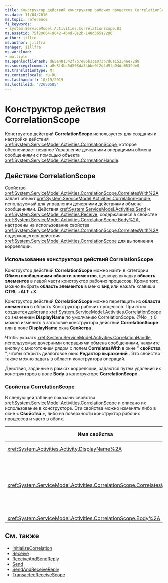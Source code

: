 ```yaml
---
title: Конструктор действий конструктор рабочих процессов CorrelationScope
ms.date: 11/04/2016
ms.topic: reference
f1_keywords:
- System.ServiceModel.Activities.CorrelationScope.UI
ms.assetid: 75f20664-9042-464d-8e2b-148d365a2286
author: jillre
ms.author: jillfra
manager: jillfra
ms.workload:
- multiple
ms.openlocfilehash: d65e481342f7b7e86b3ce073b7d6a15254ae72d8
ms.sourcegitcommit: a8e8f4bd5d508da34bbe9f2d4d9fa94da0539de0
ms.translationtype: MT
ms.contentlocale: ru-RU
ms.lasthandoff: 10/19/2019
ms.locfileid: "72650585"
---
```

# <a name="correlationscope-activity-designer"></a>Конструктор действия CorrelationScope

Конструктор действий **CorrelationScope** используется для создания и настройки действия <xref:System.ServiceModel.Activities.CorrelationScope>, которое обеспечивает неявное Управление дочерними операциями обмена сообщениями с помощью объекта <xref:System.ServiceModel.Activities.CorrelationHandle>.

## <a name="the-correlationscope-activity"></a>Действие CorrelationScope

Свойство <xref:System.ServiceModel.Activities.CorrelationScope.CorrelatesWith%2A> задает объект <xref:System.ServiceModel.Activities.CorrelationHandle>, используемый для управления дочерними действиями обмена сообщениями. Действия <xref:System.ServiceModel.Activities.Send> и <xref:System.ServiceModel.Activities.Receive>, содержащиеся в свойстве <xref:System.ServiceModel.Activities.CorrelationScope.Body%2A>, настроены на использование свойства <xref:System.ServiceModel.Activities.CorrelationScope.CorrelatesWith%2A> содержащегося действия <xref:System.ServiceModel.Activities.CorrelationScope> для выполнения корреляции.

### <a name="use-the-correlationscope-activity-designer"></a>Использование конструктора действий CorrelationScope

Конструктор действий **CorrelationScope** можно найти в категории **Обмен сообщениями** **области элементов**, щелкнув вкладку **область элементов** в левой части конструктор рабочих процессов. Кроме того, можно выбрать **область элементов** в меню **вид** или нажать клавиши **CTRL** +**ALT** +**X**.

Конструктор действий **CorrelationScope** можно перетащить из **области элементов** в область Конструктор рабочих процессов. При этом создается действие <xref:System.ServiceModel.Activities.CorrelationScope> со значением **DisplayName** по умолчанию CorrelationScope. @No__t_0 можно изменить в заголовке конструктора действий **CorrelationScope** или в поле **DisplayName** окна **Свойства** .

Чтобы указать <xref:System.ServiceModel.Activities.CorrelationHandle>, используемые дочерними операциями обмена сообщениями, нажмите кнопку с многоточием рядом с полем **CorrelatesWith** в окне " **свойства** ", чтобы открыть диалоговое окно **Редактор выражений** . Это свойство также можно задать в области конструктора операций.

Действия, заданные в рамках корреляции, задаются путем удаления их конструкторов в поле **Body** в конструкторе **CorrelationScope** .

### <a name="the-correlationscope-properties"></a>Свойства CorrelationScope

В следующей таблице показаны свойства <xref:System.ServiceModel.Activities.CorrelationScope> и описано их использование в конструкторе. Эти свойства можно изменять либо в окне « **Свойства** », либо на поверхности конструктор рабочих процессов и часто в обоих.

|Имя свойства|Обязательное значение|Использование|
|-|--------------|-|
|<xref:System.Activities.Activity.DisplayName%2A>|False|Необязательное понятное имя действия <xref:System.ServiceModel.Activities.InitializeCorrelation>.|
|<xref:System.ServiceModel.Activities.CorrelationScope.CorrelatesWith%2A>|False|Задает объект <xref:System.ServiceModel.Activities.CorrelationHandle>, используемый для управления дочерними действиями обмена сообщений. Если это свойство не задано, то действие <xref:System.ServiceModel.Activities.CorrelationScope> создает неявный объект <xref:System.ServiceModel.Activities.CorrelationHandle> автоматически.|
|<xref:System.ServiceModel.Activities.CorrelationScope.Body%2A>|False|Указывает действия в области корреляции.|

## <a name="see-also"></a>См. также

- [InitializeCorrelation](../workflow-designer/initializecorrelation-activity-designer.md)
- [Receive](../workflow-designer/receive-activity-designer.md)
- [ReceiveAndSendReply](../workflow-designer/receiveandsendreply-template-designer.md)
- [Send](../workflow-designer/send-activity-designer.md)
- [SendAndReceiveReply](../workflow-designer/sendandreceivereply-template-designer.md)
- [TransactedReceiveScope](../workflow-designer/transactedreceivescope-activity-designer.md)